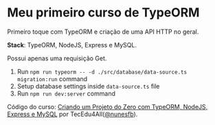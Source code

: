 # Meu primeiro curso de TypeORM

Primeiro toque com TypeORM e criação de uma API HTTP no geral.

**Stack**: TypeORM, NodeJS, Express e MySQL.

Possui apenas uma requisição Get. 

1. Run `npm run typeorm -- -d ./src/database/data-source.ts migration:run` command
2. Setup database settings inside `data-source.ts` file
3. Run `npm run dev:server` command

Código do curso: [Criando um Projeto do Zero com TypeORM, NodeJS, Express e MySQL](https://www.youtube.com/watch?v=c74zNWoCJiA&t=1035s) por TecEdu4All([@nunesfb](https://github.com/nunesfb/project_typeorm_mysql_nodejs)).